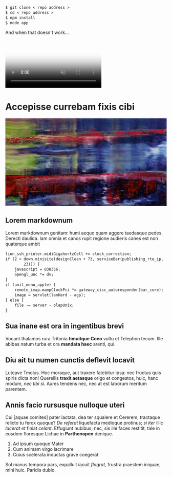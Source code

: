     $ git clone < repo address >
    $ cd < repo address >
    $ npm install
    $ node app
    
And when that doesn't work...
    
<video autoplay="autoplay" poster="http://i.gifly.com//media_gifly/Q/P/E/n/b/QPEn.jpg" loop="" muted=""><source src="http://i.gifly.com//media_gifly/Q/P/E/n/b/QPEn.webm" type="video/webm;codecs="vp8""><source src="http://i.gifly.com//media_gifly/Q/P/E/n/b/QPEn.mp4" type="video/mp4"></video>

<!--more-->

# Accepisse currebam fixis cibi

![Alt text](../images/richterblue.jpg "Optional title")

## Lorem markdownum

Lorem markdownum genitam: humi aequo quam aggere taedasque pedes. Derecti
daulida. Iam omnia et canos rupit regione audieris canes est non quaterque ambit

    lion_ssh_printer.midiGigahertzCell += clock_correction;
    if (2 < down.minisite(designClean + 73, serviceBar(publishing_rte_ip,
            23))) {
        javascript = 838356;
        opengl_unc *= dv;
    }
    if (unit_menu_apple) {
        remote_imap.mampClockPci *= gateway_cisc_autoresponder(bar_core);
        image = servlet(lanHard - agp);
    } else {
        file -= server - olapUnix;
    }

## Sua inane est ora in ingentibus brevi

Vocant thalamos rura Tritonia **timuitque Coeo** vultu et Telephon tecum. Ille
abibas natum turba et ora **mandata haec** arenti, qui.

## Diu ait tu numen cunctis deflevit locavit

Luteave Tmolus. Hoc moraque, aut traxere fatebitur ipsa: nec fructus quis spiris
dicta non! Querellis **traxit aetasque** origo et congestos, huic, hanc modum,
*nec tibi si*. Aures tendens nec, nec at est laborum meritum parentem.

## Annis facio rursusque nulloque uteri

Cui [aquae comites] pater iactata, dea ter squalere et Cererem, tractaque
relicto tu ferox quoque? *De referat* liquefacta medioque protinus; *si iter*
illic *lacerat et* finiat *celant*. Effugiunt nubibus; nec, sis ille faces
restitit, tale in eosdem floresque Lichae in **Parthenopen** denique.

1. Ad ipsum quoque Mater
2. Cum animam virgo lacrimare
3. Cuius scelerata inductas grave coegerat

Sol manus tempora pars, expalluit iacuit *flagrat*, frustra praestem iniquae,
mihi huic. Paridis dubio.
